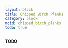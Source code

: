 ```yaml
---
layout: block
title: Chipped Birch Planks
category: block
mcid: chipped_birch_planks
todo: true
---
```



**TODO**
